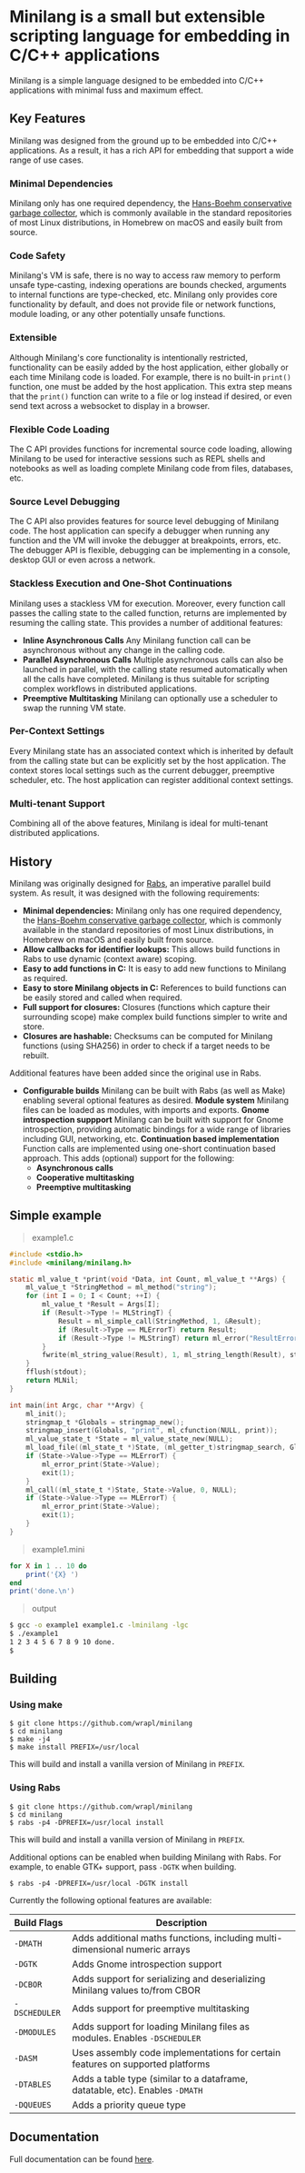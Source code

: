 # Minilang is a small but extensible scripting language for embedding in C/C++ applications

Minilang is a simple language designed to be embedded into C/C++ applications with minimal fuss and maximum effect.

## Key Features

Minilang was designed from the ground up to be embedded into C/C++ applications. As a result, it has a rich API for embedding that support a wide range of use cases.

### Minimal Dependencies

Minilang only has one required dependency, the [Hans-Boehm conservative garbage collector](https://github.com/ivmai/bdwgc), which is commonly available in the standard repositories of most Linux distributions, in Homebrew on macOS and easily built from source.

### Code Safety

Minilang's VM is safe, there is no way to access raw memory to perform unsafe type-casting, indexing operations are bounds checked, arguments to internal functions are type-checked, etc. Minilang only provides core functionality by default, and does not provide file or network functions, module loading, or any other potentially unsafe functions.

### Extensible

Although Minilang's core functionality is intentionally restricted, functionality can be easily added by the host application, either globally or each time Minilang code is loaded. For example, there is no built-in `print()` function, one must be added by the host application. This extra step means that the `print()` function can write to a file or log instead if desired, or even send text across a websocket to display in a browser.

### Flexible Code Loading

The C API provides functions for incremental source code loading, allowing Minilang to be used for interactive sessions such as REPL shells and notebooks as well as loading complete Minilang code from files, databases, etc.

### Source Level Debugging

The C API also provides features for source level debugging of Minilang code. The host application can specify a debugger when running any function and the VM will invoke the debugger at breakpoints, errors, etc. The debugger API is flexible, debugging can be implementing in a console, desktop GUI or even across a network.

### Stackless Execution and One-Shot Continuations

Minilang uses a stackless VM for execution. Moreover, every function call passes the calling state to the called function, returns are implemented by resuming the calling state. This provides a number of additional features:

* **Inline Asynchronous Calls** Any Minilang function call can be asynchronous without any change in the calling code.
* **Parallel Asynchronous Calls** Multiple asynchronous calls can also be launched in parallel, with the calling state resumed automatically when all the calls have completed. Minilang is thus suitable for scripting complex workflows in distributed applications.
* **Preemptive Multitasking** Minilang can optionally use a scheduler to swap the running VM state.

### Per-Context Settings

Every Minilang state has an associated context which is inherited by default from the calling state but can be explicitly set by the host application. The context stores local settings such as the current debugger, preemptive scheduler, etc. The host application can register additional context settings.

### Multi-tenant Support

Combining all of the above features, Minilang is ideal for multi-tenant distributed applications.

## History

Minilang was originally designed for [Rabs](https://github.com/wrapl/rabs), an imperative 
parallel build system. As result, it was designed with the following requirements:

* **Minimal dependencies:** Minilang only has one required dependency, the [Hans-Boehm conservative garbage collector](https://github.com/ivmai/bdwgc), which is commonly available in the standard repositories of most Linux distributions, in Homebrew on macOS and easily built from source.
* **Allow callbacks for identifier lookups:** This allows build functions in Rabs to use dynamic (context aware) scoping.
* **Easy to add functions in C:** It is easy to add new functions to Minilang as required.
* **Easy to store Minilang objects in C:** References to build functions can be easily stored and called when required.
* **Full support for closures:** Closures (functions which capture their surrounding scope) make complex build functions simpler to write and store.
* **Closures are hashable:** Checksums can be computed for Minilang functions (using SHA256) in order to check if a target needs to be rebuilt.

Additional features have been added since the original use in Rabs.

* **Configurable builds** Minilang can be built with Rabs (as well as Make) enabling several optional features as desired.
**Module system** Minilang files can be loaded as modules, with imports and exports.
**Gnome introspection suppport** Minilang can be built with support for Gnome introspection, providing automatic bindings for a wide range of libraries including GUI, networking, etc.
**Continuation based implementation** Function calls are implemented using one-short continuation based approach. This adds (optional) support for the following:
  - **Asynchronous calls**
  - **Cooperative multitasking**
  - **Preemptive multitasking**

## Simple example

> example1.c

```c
#include <stdio.h>
#include <minilang/minilang.h>

static ml_value_t *print(void *Data, int Count, ml_value_t **Args) {
	ml_value_t *StringMethod = ml_method("string");
	for (int I = 0; I < Count; ++I) {
		ml_value_t *Result = Args[I];
		if (Result->Type != MLStringT) {
			Result = ml_simple_call(StringMethod, 1, &Result);
			if (Result->Type == MLErrorT) return Result;
			if (Result->Type != MLStringT) return ml_error("ResultError", "string method did not return string");
		}
		fwrite(ml_string_value(Result), 1, ml_string_length(Result), stdout);
	}
	fflush(stdout);
	return MLNil;
}

int main(int Argc, char **Argv) {
	ml_init();
	stringmap_t *Globals = stringmap_new();
	stringmap_insert(Globals, "print", ml_cfunction(NULL, print));
	ml_value_state_t *State = ml_value_state_new(NULL);
	ml_load_file((ml_state_t *)State, (ml_getter_t)stringmap_search, Globals, "example1.mini", NULL);
	if (State->Value->Type == MLErrorT) {
		ml_error_print(State->Value);
		exit(1);
	}
	ml_call((ml_state_t *)State, State->Value, 0, NULL);
	if (State->Value->Type == MLErrorT) {
		ml_error_print(State->Value);
		exit(1);
	}
}
```

> example1.mini

```lua
for X in 1 .. 10 do
	print('{X} ')
end
print('done.\n')
```

> output
```sh
$ gcc -o example1 example1.c -lminilang -lgc
$ ./example1
1 2 3 4 5 6 7 8 9 10 done.
$
```

## Building

### Using make

```console
$ git clone https://github.com/wrapl/minilang
$ cd minilang
$ make -j4
$ make install PREFIX=/usr/local
```

This will build and install a vanilla version of Minilang in `PREFIX`.

### Using Rabs

```console
$ git clone https://github.com/wrapl/minilang
$ cd minilang
$ rabs -p4 -DPREFIX=/usr/local install
```

This will build and install a vanilla version of Minilang in `PREFIX`.

Additional options can be enabled when building Minilang with Rabs. For example, to enable GTK+ support, pass `-DGTK` when building.

```console
$ rabs -p4 -DPREFIX=/usr/local -DGTK install
```

Currently the following optional features are available:

| Build Flags | Description |
| --- | --- |
| `-DMATH` | Adds additional maths functions, including multi-dimensional numeric arrays |
| `-DGTK` | Adds Gnome introspection support |
| `-DCBOR` | Adds support for serializing and deserializing Minilang values to/from CBOR |
| `-DSCHEDULER` | Adds support for preemptive multitasking |
| `-DMODULES` | Adds support for loading Minilang files as modules. Enables `-DSCHEDULER` |
| `-DASM` | Uses assembly code implementations for certain features on supported platforms |
| `-DTABLES` | Adds a table type (similar to a dataframe, datatable, etc). Enables `-DMATH` |
| `-DQUEUES` | Adds a priority queue type |

## Documentation

Full documentation can be found [here](https://minilang.readthedocs.io).
